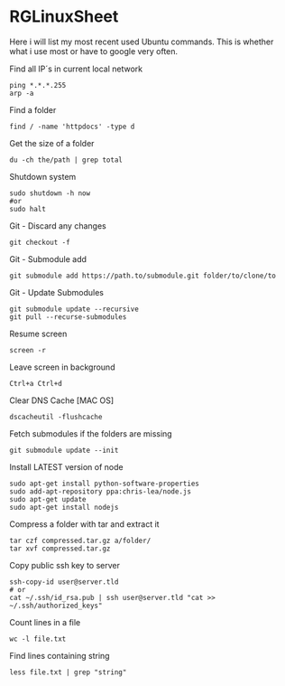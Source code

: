 RGLinuxSheet
============

Here i will list my most recent used Ubuntu commands. This is whether what i use most or have to google very often.

Find all IP´s in current local network

    ping *.*.*.255
    arp -a

Find a folder

    find / -name 'httpdocs' -type d
    
Get the size of a folder

    du -ch the/path | grep total

Shutdown system

    sudo shutdown -h now
    #or
    sudo halt

Git - Discard any changes

    git checkout -f
    
Git - Submodule add

    git submodule add https://path.to/submodule.git folder/to/clone/to
    
Git - Update Submodules

    git submodule update --recursive
    git pull --recurse-submodules

Resume screen

    screen -r

Leave screen in background

    Ctrl+a Ctrl+d
    
Clear DNS Cache [MAC OS]

    dscacheutil -flushcache
    
Fetch submodules if the folders are missing
 
    git submodule update --init
    
Install LATEST version of node

    sudo apt-get install python-software-properties
    sudo add-apt-repository ppa:chris-lea/node.js
    sudo apt-get update
    sudo apt-get install nodejs
    
Compress a folder with tar and extract it

    tar czf compressed.tar.gz a/folder/
    tar xvf compressed.tar.gz

Copy public ssh key to server

    ssh-copy-id user@server.tld
    # or
    cat ~/.ssh/id_rsa.pub | ssh user@server.tld "cat >> ~/.ssh/authorized_keys"
    
Count lines in a file
    
    wc -l file.txt
    
Find lines containing string

    less file.txt | grep "string"
